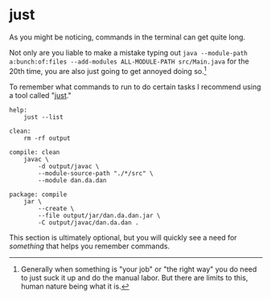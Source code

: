 # just

As you might be noticing, commands in the terminal can get quite long.

Not only are you liable to make a mistake typing out `java --module-path a:bunch:of:files --add-modules ALL-MODULE-PATH src/Main.java` for the 20th time, you are also just going to get annoyed doing so.[^nature]

To remember what commands to run to do certain tasks I recommend using a tool called "[just](https://github.com/casey/just)."

```justfile,no_run
help:
    just --list

clean:
    rm -rf output

compile: clean
    javac \
        -d output/javac \
        --module-source-path "./*/src" \
        --module dan.da.dan

package: compile
    jar \
        --create \
        --file output/jar/dan.da.dan.jar \
        -C output/javac/dan.da.dan .
```

This section is ultimately optional, but you will quickly see a need for _something_
that helps you remember commands.

[^nature]: Generally when something is "your job" or "the right way" you do need to just suck it up
and do the manual labor. But there are limits to this, human nature being what it is.